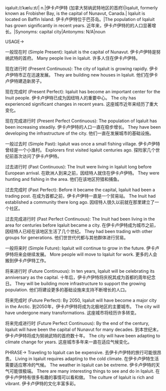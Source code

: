iqaluit:/ɪˈkæluːɪt/| n.|伊卡卢伊特 (加拿大努纳武特地区的首府)|Iqaluit, formerly known as Frobisher Bay, is the capital of Nunavut, Canada.| Iqaluit is located on Baffin Island. 伊卡卢伊特位于巴芬岛。|The population of Iqaluit has grown significantly in recent years. 近年来，伊卡卢伊特的的人口显著增长。|Synonyms: capital city|Antonyms: N/A|noun

USAGE->

一般现在时 (Simple Present):
Iqaluit is the capital of Nunavut. 伊卡卢伊特是努纳武特的首府。
Many people live in Iqaluit. 许多人住在伊卡卢伊特。

现在进行时 (Present Continuous):
The city of Iqaluit is growing rapidly. 伊卡卢伊特市正在迅速发展。
They are building new houses in Iqaluit. 他们在伊卡卢伊特建造新房子。

现在完成时 (Present Perfect):
Iqaluit has become an important center for the Inuit people. 伊卡卢伊特已成为因纽特人的重要中心。
The city has experienced significant changes in recent years.  这座城市近年来经历了重大变化。

现在完成进行时 (Present Perfect Continuous):
The population of Iqaluit has been increasing steadily. 伊卡卢伊特的人口一直在稳步增长。
They have been developing the infrastructure of the city. 他们一直在发展城市的基础设施。

一般过去时 (Simple Past):
Iqaluit was once a small fishing village. 伊卡卢伊特曾经是一个小渔村。
Explorers first visited Iqaluit centuries ago. 探险家几个世纪前首次访问了伊卡卢伊特。

过去进行时 (Past Continuous):
The Inuit were living in Iqaluit long before European arrival. 在欧洲人到来之前，因纽特人就住在伊卡卢伊特。
They were hunting and fishing in the area. 他们在该地区狩猎和捕鱼。

过去完成时 (Past Perfect):
Before it became the capital, Iqaluit had been a trading post. 在成为首都之前，伊卡卢伊特一直是一个贸易站。
The Inuit had established a community there long ago. 因纽特人很久以前就在那里建立了一个社区。

过去完成进行时 (Past Perfect Continuous):
The Inuit had been living in the area for centuries before Iqaluit became a city. 在伊卡卢伊特成为城市之前，因纽特人已经在该地区生活了几个世纪。
They had been trading with other groups for generations. 他们世世代代都与其他群体进行贸易。

一般将来时 (Simple Future):
Iqaluit will continue to grow in the future. 伊卡卢伊特将来会继续发展。
More people will move to Iqaluit for work. 更多的人会搬到伊卡卢伊特工作。

将来进行时 (Future Continuous):
In ten years, Iqaluit will be celebrating its anniversary as the capital. 十年后，伊卡卢伊特将庆祝其成为首都的周年纪念日。
They will be building more infrastructure to support the growing population. 他们将建设更多的基础设施来支持不断增长的人口。


将来完成时 (Future Perfect):
By 2050, Iqaluit will have become a major city in the Arctic. 到2050年，伊卡卢伊特将成为北极地区的主要城市。
The city will have undergone many transformations. 这座城市将经历许多转变。

将来完成进行时 (Future Perfect Continuous):
By the end of the century, Iqaluit will have been the capital of Nunavut for many decades. 到本世纪末，伊卡卢伊特将成为努纳武特的首府数十年。
The city will have been adapting to climate change for years. 这座城市多年来一直在适应气候变化。


PHRASE->
Traveling to Iqaluit can be expensive.  去伊卡卢伊特的旅行可能很昂贵。
Living in Iqaluit requires adapting to the cold climate. 在伊卡卢伊特生活需要适应寒冷的气候。
The weather in Iqaluit can be extreme. 伊卡卢伊特的天气可能很极端。
There are many interesting things to see and do in Iqaluit. 在伊卡卢伊特有很多有趣的事情可以看和做。
The culture of Iqaluit is rich and vibrant. 伊卡卢伊特的文化丰富多彩。
